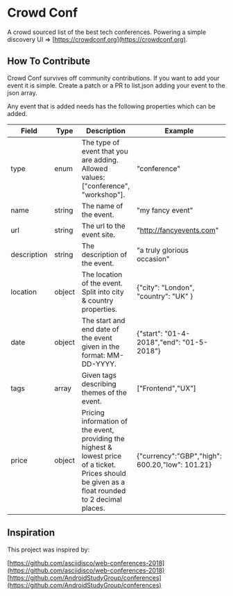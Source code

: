 # Crowd Conf
A crowd sourced list of the best tech conferences. Powering a simple discovery UI => [https://crowdconf.org](https://crowdconf.org).

## How To Contribute

Crowd Conf survives off community contributions. If you want to add your event it is simple. Create a patch or a PR to list.json adding your event to the json array.

Any event that is added needs has the following properties which can be added.

| Field       | Type   | Description                                                                                                                                        | Example                                         | Required |
|-------------|--------|----------------------------------------------------------------------------------------------------------------------------------------------------|-------------------------------------------------|----------|
| type        | enum   | The type of event that you are adding. Allowed values: ["conference", "workshop"].                                                                 | "conference"                                    | true     |
| name        | string | The name of the event.                                                                                                                             | "my fancy event"                                | true     |
| url         | string | The url to the event site.                                                                                                                         | "http://fancyevents.com"                        | true     |
| description | string | The description of the event.                                                                                                                      | "a truly glorious occasion"                     | true     |
| location    | object | The location of the event. Split into city & country properties.                                                                                   | {"city": "London", "country": "UK" }            | true     |
| date        | object | The start and end date of the event given in the format: MM-DD-YYYY.                                                                               | {"start": "01-4-2018","end": "01-5-2018"}       | true     |
| tags        | array  | Given tags describing themes of the event.                                                                                                         | ["Frontend","UX"]                               | true     |
| price       | object | Pricing information of the event, providing the highest & lowest price of a ticket. Prices should be given as a float rounded to 2 decimal places. | {"currency":"GBP","high": 600.20,"low": 101.21} | true     |

## Inspiration

This project was inspired by:

[https://github.com/asciidisco/web-conferences-2018](https://github.com/asciidisco/web-conferences-2018)
[https://github.com/AndroidStudyGroup/conferences](https://github.com/AndroidStudyGroup/conferences)

